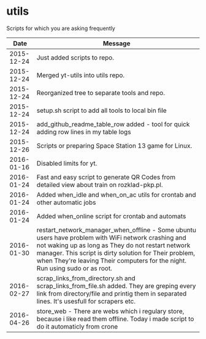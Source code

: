 utils
========
Scripts for which you are asking frequently

|Date|Message|
|----|-------|
|2015-12-24|Just added scripts to repo.|
|2015-12-24|Merged yt-utils into utils repo.|
|2015-12-24|Reorganized tree to separate tools and repo.|
|2015-12-24|setup.sh script to add all tools to local bin file|
|2015-12-24|add_github_readme_table_row added - tool for quick adding row lines in my table logs|
|2015-12-26|Scripts or preparing Space Station 13 game for Linux.|
|2016-01-16|Disabled limits for yt.|
|2016-01-24|Fast and easy script to generate QR Codes from detailed view about train on rozklad-pkp.pl.|
|2016-01-24|Added when_idle and when_on_ac utils for crontab and other automatic jobs|
|2016-01-24|Added when_online script for crontab and automats|
|2016-01-30|restart_network_manager_when_offline - Some ubuntu users have problem with WiFi network crashing and not waking up as long as They do not restart network manager. This script is dirty solution for Their problem, when They're leaving Their computers for the night. Run using sudo or as root. |
|2016-02-27|scrap_links_from_directory.sh and scrap_links_from_file.sh added. They are greping every link from directory/file and printig them in separated lines. It's usesfull for scrapers etc.|
|2016-04-26|store_web - There are webs which i regulary store, because i like read them offline. Today i made script to do it automaticly from crone|
